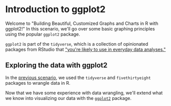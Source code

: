 # Introduction to ggplot2

Welcome to "Building Beautiful, Customized Graphs and Charts in R with ggplot2!" In this scenario, we'll go over some basic graphing principles using the popular `ggplot2` package.

`ggplot2` is part of the `tidyverse`, which is a collection of opinionated packages from RStudio that ["you're likely to use in everyday data analyses."](https://www.tidyverse.org/packages/)

## Exploring the data with ggplot2

In the [previous scenario](https://learning.oreilly.com/scenarios/-/9781492079064), we used the `tidyverse` and `fivethirtyeight` packages to wrangle data in R.

Now that we have some experience with data wrangling, we'll extend what we know into visualizing our data with the [`ggplot2`](https://ggplot2.tidyverse.org/) package.
